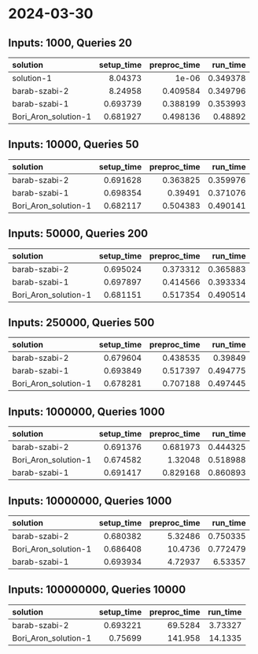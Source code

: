 # 2024-03-30

## Inputs: 1000, Queries 20

| solution             |   setup_time |   preproc_time |   run_time |
|:---------------------|-------------:|---------------:|-----------:|
| solution-1           |     8.04373  |       1e-06    |   0.349378 |
| barab-szabi-2        |     8.24958  |       0.409584 |   0.349796 |
| barab-szabi-1        |     0.693739 |       0.388199 |   0.353993 |
| Bori_Aron_solution-1 |     0.681927 |       0.498136 |   0.48892  |

## Inputs: 10000, Queries 50

| solution             |   setup_time |   preproc_time |   run_time |
|:---------------------|-------------:|---------------:|-----------:|
| barab-szabi-2        |     0.691628 |       0.363825 |   0.359976 |
| barab-szabi-1        |     0.698354 |       0.39491  |   0.371076 |
| Bori_Aron_solution-1 |     0.682117 |       0.504383 |   0.490141 |

## Inputs: 50000, Queries 200

| solution             |   setup_time |   preproc_time |   run_time |
|:---------------------|-------------:|---------------:|-----------:|
| barab-szabi-2        |     0.695024 |       0.373312 |   0.365883 |
| barab-szabi-1        |     0.697897 |       0.414566 |   0.393334 |
| Bori_Aron_solution-1 |     0.681151 |       0.517354 |   0.490514 |

## Inputs: 250000, Queries 500

| solution             |   setup_time |   preproc_time |   run_time |
|:---------------------|-------------:|---------------:|-----------:|
| barab-szabi-2        |     0.679604 |       0.438535 |   0.39849  |
| barab-szabi-1        |     0.693849 |       0.517397 |   0.494775 |
| Bori_Aron_solution-1 |     0.678281 |       0.707188 |   0.497445 |

## Inputs: 1000000, Queries 1000

| solution             |   setup_time |   preproc_time |   run_time |
|:---------------------|-------------:|---------------:|-----------:|
| barab-szabi-2        |     0.691376 |       0.681973 |   0.444325 |
| Bori_Aron_solution-1 |     0.674582 |       1.32048  |   0.518988 |
| barab-szabi-1        |     0.691417 |       0.829168 |   0.860893 |

## Inputs: 10000000, Queries 1000

| solution             |   setup_time |   preproc_time |   run_time |
|:---------------------|-------------:|---------------:|-----------:|
| barab-szabi-2        |     0.680382 |        5.32486 |   0.750335 |
| Bori_Aron_solution-1 |     0.686408 |       10.4736  |   0.772479 |
| barab-szabi-1        |     0.693934 |        4.72937 |   6.53357  |

## Inputs: 100000000, Queries 10000

| solution             |   setup_time |   preproc_time |   run_time |
|:---------------------|-------------:|---------------:|-----------:|
| barab-szabi-2        |     0.693221 |        69.5284 |    3.73327 |
| Bori_Aron_solution-1 |     0.75699  |       141.958  |   14.1335  |